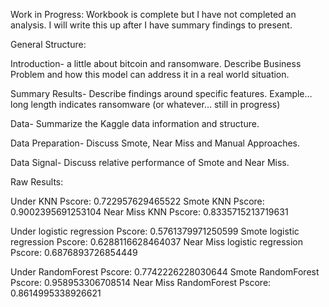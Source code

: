 Work in Progress:  Workbook is complete but I have not completed an analysis.  I will write this up after I have summary findings to present. 

General Structure:

Introduction-  a little about bitcoin and ransomware.  Describe Business Problem and how this model can address it in a real world situation.  

Summary Results-  Describe findings around specific features.  Example… long length indicates ransomware (or whatever… still in progress)

Data-  Summarize the Kaggle data information and structure.  

Data Preparation-  Discuss Smote, Near Miss and Manual Approaches.

Data Signal-  Discuss relative performance of Smote and Near Miss.

Raw Results:

Under KNN Pscore:  			0.722957629465522
Smote KNN Pscore:  			0.9002395691253104
Near Miss KNN Pscore:  		0.8335715213719631

Under logistic regression Pscore:  	0.5761379971250599
Smote logistic regression Pscore:  	0.6288116628464037
Near Miss logistic regression Pscore:  	0.6876893726854449

Under RandomForest Pscore:  	0.7742226228030644
Smote RandomForest Pscore:  	0.958953306708514
Near Miss RandomForest Pscore:  	0.8614995338926621




  

